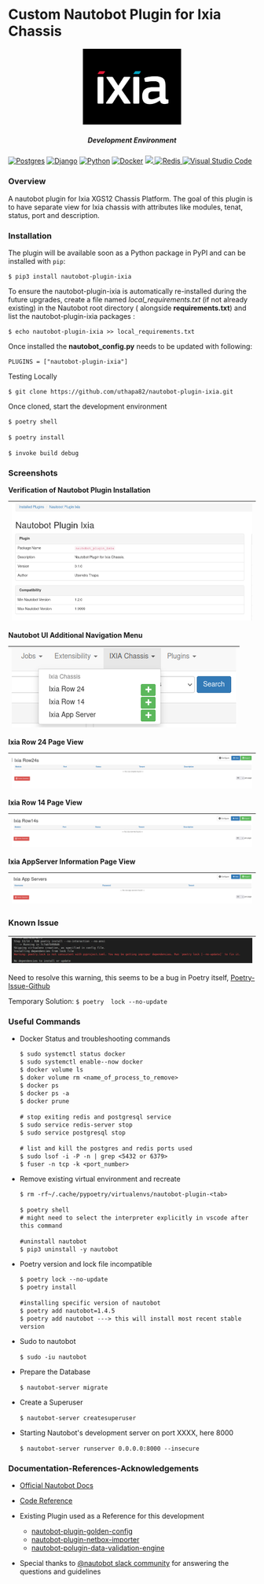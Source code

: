 # Custom Nautobot Plugin for Ixia Chassis 

<p align="center">
    <img src ="images/ixia_logo.png" width='200'>
</p>
<h5 align='center'>Development Environment</h5>

<p align='center'>

<a href="https://www.postgresql.org/" target="_blank">![Postgres](https://img.shields.io/badge/postgres-%23316192.svg?style=for-the-badge&logo=postgresql&logoColor=white)</a> <a href="https://www.djangoproject.com/" target="_blank">![Django](https://img.shields.io/badge/django-%23092E20.svg?style=for-the-badge&logo=django&logoColor=white)</a> <a href="https://www.python.org" target="_blank">![Python](https://img.shields.io/badge/python-3670A0?style=for-the-badge&logo=python&logoColor=ffdd54)</a> <a href="https://docs.docker.com/get-docker/" target="_blank">![Docker](https://img.shields.io/badge/docker-%230db7ed.svg?style=for-the-badge&logo=docker&logoColor=white)</a> <a href="https://python-poetry.org/" target="_blank"><img src="https://img.shields.io/badge/packaging-poetry-cyan.svg" height="28"/> </a> <a href="https://redis.io/" target="_blank">![Redis](https://img.shields.io/badge/redis-%23DD0031.svg?style=for-the-badge&logo=redis&logoColor=white) <a href="https://code.visualstudio.com/" target="_blank">![Visual Studio Code](https://img.shields.io/badge/Visual%20Studio%20Code-0078d7.svg?style=for-the-badge&logo=visual-studio-code&logoColor=white)</a>

</p>

### Overview
A nautobot plugin for Ixia XGS12 Chassis Platform. The goal of this plugin is to have separate view for Ixia chassis with attributes like modules, tenat, status, port and description.

### Installation
The plugin will be available soon as a Python package in PyPI and can be installed with `pip`:

	$ pip3 install nautobot-plugin-ixia

	
To ensure the nautobot-plugin-ixia is automatically re-installed during the future upgrades, create a file named *local_requirements.txt* (if not already existing) in the Nautobot root directory ( alongside **requirements.txt**) and list the nautobot-plugin-ixia packages :

	$ echo nautobot-plugin-ixia >> local_requirements.txt

Once installed the **nautobot_config.py** needs to be updated with following:

	PLUGINS = ["nautobot-plugin-ixia"]

Testing Locally 

	$ git clone https://github.com/uthapa82/nautobot-plugin-ixia.git

Once cloned, start the development environment 
	
	
	$ poetry shell

	$ poetry install 

	$ invoke build debug
	
### Screenshots
**Verification of Nautobot Plugin Installation**

| ![plugin-install](images/installed-plugin.png) |
|-|

**Nautobot UI Additional Navigation Menu**


| ![UI-view](images/additional-nav.png) |
|-|

**Ixia Row 24 Page View** 

| ![row24Page](images/row24view.png) |
|-|

**Ixia Row 14 Page View**

| ![row14Page](images/row14view.png) |
|-|

**Ixia AppServer Information Page View**

| ![appserver](images/appserverview.png) |
|-|

### Known Issue

| ![known-issue](images/known-issue.png) |
|-|

Need to resolve this warning, this seems to be a bug in Poetry itself, [Poetry-Issue-Github](https://github.com/python-poetry/poetry/issues/7211)

Temporary Solution: 
	`$ poetry  lock --no-update`


### Useful Commands 
* Docker Status and troubleshooting commands
	```properties
	$ sudo systemctl status docker
	$ sudo systemctl enable--now docker
	$ docker volume ls
	$ doker volume rm <name_of_process_to_remove>
	$ docker ps
	$ docker ps -a 
	$ docker prune 

	# stop exiting redis and postgresql service 
	$ sudo service redis-server stop
	$ sudo service postgresql stop

	# list and kill the postgres and redis ports used 
	$ sudo lsof -i -P -n | grep <5432 or 6379>
	$ fuser -n tcp -k <port_number>
	
	```

* Remove existing virtual environment and recreate 

	```properties
	$ rm -rf~/.cache/pypoetry/virtualenvs/nautobot-plugin-<tab>

	$ poetry shell 
	# might need to select the interpreter explicitly in vscode after this command 

	#uninstall nautobot
	$ pip3 uninstall -y nautobot

* Poetry version and lock file incompatible 
	
	```properties 
	$ poetry lock --no-update
	$ poetry install 
	
	#installing specific version of nautobot 
	$ poetry add nautobot=1.4.5
	$ poetry add nautobot ---> this will install most recent stable version 

	```
* Sudo to nautobot

	`$ sudo -iu nautobot`

* Prepare the Database 

	`$ nautobot-server migrate `	
	
* Create a Superuser 

	`$ nautobot-server createsuperuser`
	
* Starting Nautobot's development server on port XXXX, here 8000

	`$ nautobot-server runserver 0.0.0.0:8000 --insecure`

### Documentation-References-Acknowledgements
* [Official Nautobot Docs](https://docs.nautobot.com/)
* [Code Reference](https://docs.nautobot.com/projects/core/en/stable/plugins/development/#extending-object-detail-views)
* Existing Plugin used as a Reference for this development
	* [nautobot-plugin-golden-config](https://github.com/nautobot/nautobot-plugin-golden-config)
	* [nautobot-plugin-netbox-importer](https://github.com/nautobot/nautobot-plugin-netbox-importer)
	* [nautobot-polugin-data-validation-engine](https://github.com/nautobot/nautobot-plugin-data-validation-engine)

* Special thanks to [@nautobot slack community](http://slack.networktocode.com/) for answering the questions and guidelines
